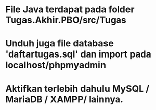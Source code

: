 # File Java terdapat pada folder Tugas.Akhir.PBO/src/Tugas
# Unduh juga file database 'daftartugas.sql' dan import pada localhost/phpmyadmin
# Aktifkan terlebih dahulu MySQL / MariaDB / XAMPP/ lainnya.
